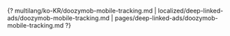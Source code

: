 {? multilang/ko-KR/doozymob-mobile-tracking.md | localized/deep-linked-ads/doozymob-mobile-tracking.md | pages/deep-linked-ads/doozymob-mobile-tracking.md ?}
